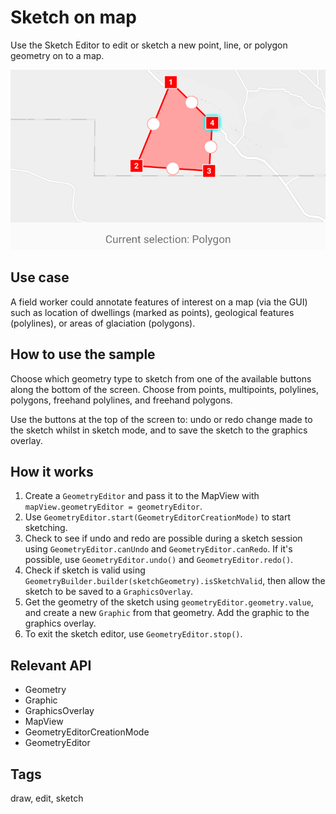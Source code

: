 # Sketch on map

Use the Sketch Editor to edit or sketch a new point, line, or polygon geometry on to a map.

![Image of Sketch on map](sketch-on-map.png)

## Use case

A field worker could annotate features of interest on a map (via the GUI) such as location of dwellings (marked as points), geological features (polylines), or areas of glaciation (polygons).

## How to use the sample

Choose which geometry type to sketch from one of the available buttons along the bottom of the screen. Choose from points, multipoints, polylines, polygons, freehand polylines, and freehand polygons.

Use the buttons at the top of the screen to: undo or redo change made to the sketch whilst in sketch mode, and to save the sketch to the graphics overlay.

## How it works

1.  Create a `GeometryEditor` and pass it to the MapView with `mapView.geometryEditor = geometryEditor`.
2.  Use `GeometryEditor.start(GeometryEditorCreationMode)` to start sketching.
3.  Check to see if undo and redo are possible during a sketch session using `GeometryEditor.canUndo` and `GeometryEditor.canRedo`. If it's possible, use `GeometryEditor.undo()` and `GeometryEditor.redo()`.
4.  Check if sketch is valid using `GeometryBuilder.builder(sketchGeometry).isSketchValid`, then allow the sketch to be saved to a `GraphicsOverlay`.
5.  Get the geometry of the sketch using `geometryEditor.geometry.value`, and create a new `Graphic` from that geometry. Add the graphic to the graphics overlay.
6.  To exit the sketch editor, use `GeometryEditor.stop()`.

## Relevant API

* Geometry
* Graphic
* GraphicsOverlay
* MapView
* GeometryEditorCreationMode
* GeometryEditor

## Tags

draw, edit, sketch
